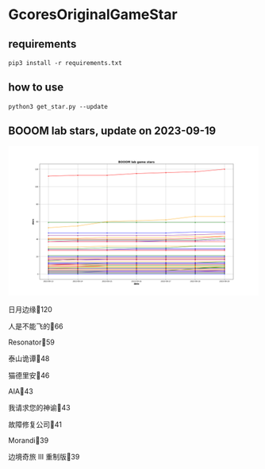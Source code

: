 # GcoresOriginalGameStar

## requirements
```
pip3 install -r requirements.txt
```

## how to use
```
python3 get_star.py --update
```

## BOOOM lab stars, update on 2023-09-19 
<div align='center'>
<img src=./stars.png alt='BOOOM lab stars' style='width:1000px;height:auto;'>
</div>

日月边缘🌟120

人是不能飞的🌟66

Resonator🌟59

泰山诡谭🌟48

猫德里安🌟46

AIA🌟43

我请求您的神谕🌟43

故障修复公司🌟41

Morandi🌟39

边境奇旅 III 重制版🌟39

